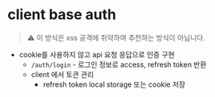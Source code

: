 # client base auth
> ⚠️ 이 방식은 xss 공격에 취약하여 추천하는 방식이 아닙니다.

- cookie를 사용하지 않고 api 요청 응답으로 인증 구현
  - `/auth/login` - 로그인 정보로 access, refresh token 반환
  - client 에서 토큰 관리
    - refresh token local storage 또는 cookie 저장
